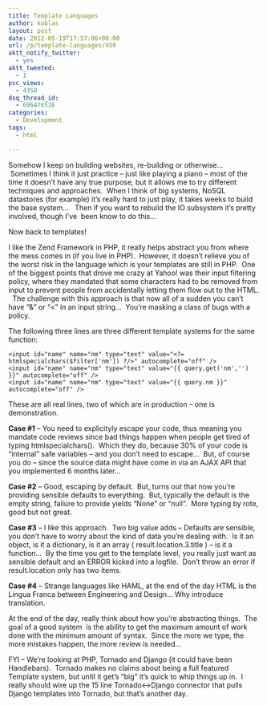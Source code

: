 ```yaml
---
title: Template Languages
author: koblas
layout: post
date: 2012-05-19T17:57:06+00:00
url: /p/template-languages/450
aktt_notify_twitter:
  - yes
aktt_tweeted:
  - 1
pvc_views:
  - 4358
dsq_thread_id:
  - 696476516
categories:
  - Development
tags:
  - html

---
```

Somehow I keep on building websites, re-building or otherwise&#8230;  Sometimes I think it just practice &#8211; just like playing a piano &#8211; most of the time it doesn&#8217;t have any true purpose, but it allows me to try different techniques and approaches.  When I think of big systems, NoSQL datastores (for example) it&#8217;s really hard to just play, it takes weeks to build the base system&#8230;   Then if you want to rebuild the IO subsystem it&#8217;s pretty involved, though I&#8217;ve  been know to do this&#8230;

Now back to templates!

I like the Zend Framework in PHP, it really helps abstract you from where the mess comes in (if you live in PHP).  However, it doesn&#8217;t relieve you of the worst risk in the language which is your templates are still in PHP.  One of the biggest points that drove me crazy at Yahoo! was their input filtering policy, where they mandated that some characters had to be removed from input to prevent people from accidentally letting them flow out to the HTML.   The challenge with this approach is that now all of a sudden you can&#8217;t have &#8220;&&#8221; or &#8220;<&#8221; in an input string&#8230;  You&#8217;re masking a class of bugs with a policy.

The following three lines are three different template systems for the same function:

```
<input id="name" name="nm" type="text" value="<?= htmlspecialchars($filter['nm']) ?/>" autocomplete="off" />
<input id="name" name="nm" type="text" value="{{ query.get('nm','') }}" autocomplete="off" />
<input id="name" name="nm" type="text" value="{{ query.nm }}" autocomplete="off" />
```

These are all real lines, two of which are in production &#8211; one is demonstration.

**Case #1** &#8211; You need to explicityly escape your code, thus meaning you mandate code reviews since bad things happen when people get tired of typing htmlspecialchars().  Which they do, because 30% of your code is &#8220;internal&#8221; safe variables &#8211; and you don&#8217;t need to escape&#8230;  But, of course you do &#8211; since the source data might have come in via an AJAX API that you implemented 6 months later&#8230;

**Case #2** &#8211; Good, escaping by default.  But, turns out that now you&#8217;re providing sensible defaults to everything.  But, typically the default is the empty string, failure to provide yields &#8220;None&#8221; or &#8220;null&#8221;.  More typing by rote, good but not great.

**Case #3** &#8211; I like this approach.  Two big value adds &#8211; Defaults are sensible, you don&#8217;t have to worry about the kind of data you&#8217;re dealing with.  Is it an object, is it a dictionary, is it an array ( result.location.3.title ) &#8211; is it a function&#8230;  By the time you get to the template level, you really just want as sensible default and an ERROR kicked into a logfile.  Don&#8217;t throw an error if result.location only has two items.

**Case #4** &#8211; Strange languages like HAML, at the end of the day HTML is the Lingua Franca between Engineering and Design&#8230; Why introduce translation.

At the end of the day, really think about how you&#8217;re abstracting things.  The goal of a good system  is the ability to get the maximum amount of work done with the minimum amount of syntax.  Since the more we type, the more mistakes happen, the more review is needed&#8230;

FYI &#8211; We&#8217;re looking at PHP, Tornado and Django (it could have been Handlebars).  Tornado makes no claims about being a full featured Template system, but until it get&#8217;s &#8220;big&#8221; it&#8217;s quick to whip things up in.  I really should wire up the 15 line Tornado<->Django connector that pulls Django templates into Tornado, but that&#8217;s another day.
